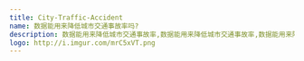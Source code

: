 ```yaml
---
title: City-Traffic-Accident
name: 数据能用来降低城市交通事故率吗?
description: 数据能用来降低城市交通事故率,数据能用来降低城市交通事故率,数据能用来降低城市交通事故率.
logo: http://i.imgur.com/mrC5xVT.png
---
```

